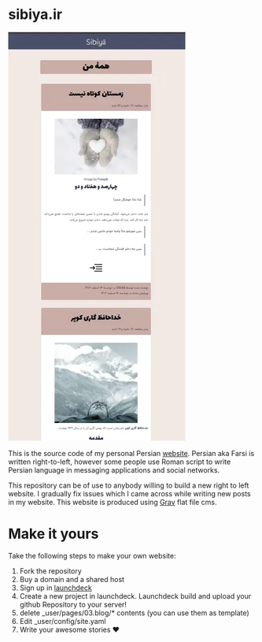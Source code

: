 sibiya.ir
=========
![](assets/img/frontpage.webp)

This is the source code of my personal Persian [website](http://sibiya.ir). Persian aka Farsi is written right-to-left, however some people use Roman script to write Persian language in messaging applications and social networks.

This repository can be of use to anybody willing to build a new right to left website. I gradually fix issues which I came across while writing new posts in my website. This website is produced using [Grav](https://getgrav.org/) flat file cms.


# Make it yours
Take the following steps to make your own website:

  1. Fork the repository
  2. Buy a domain and a shared host
  3. Sign up in [launchdeck](http://launchdeck.io)
  4. Create a new project in launchdeck. Launchdeck build and upload your github Repository to your server! 
  5. delete _user/pages/03.blog/* contents  (you can use them as template)
  6. Edit _user/config/site.yaml
  7. Write your awesome stories :heart:
